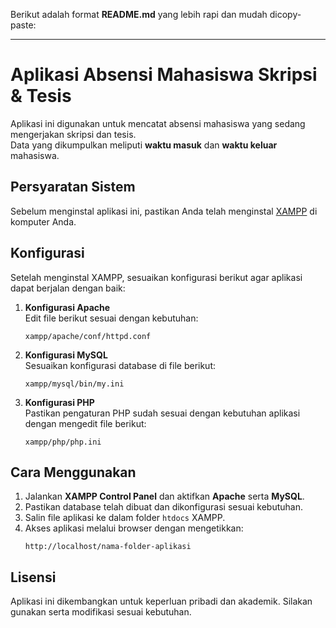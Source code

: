 Berikut adalah format **README.md** yang lebih rapi dan mudah dicopy-paste:  

---

# Aplikasi Absensi Mahasiswa Skripsi & Tesis
Aplikasi ini digunakan untuk mencatat absensi mahasiswa yang sedang mengerjakan skripsi dan tesis.  
Data yang dikumpulkan meliputi **waktu masuk** dan **waktu keluar** mahasiswa.

## Persyaratan Sistem
Sebelum menginstal aplikasi ini, pastikan Anda telah menginstal [XAMPP](https://www.apachefriends.org/index.html) di komputer Anda.

## Konfigurasi
Setelah menginstal XAMPP, sesuaikan konfigurasi berikut agar aplikasi dapat berjalan dengan baik:

1. **Konfigurasi Apache**  
   Edit file berikut sesuai dengan kebutuhan:
   ```
   xampp/apache/conf/httpd.conf
   ```

2. **Konfigurasi MySQL**  
   Sesuaikan konfigurasi database di file berikut:
   ```
   xampp/mysql/bin/my.ini
   ```

3. **Konfigurasi PHP**  
   Pastikan pengaturan PHP sudah sesuai dengan kebutuhan aplikasi dengan mengedit file berikut:
   ```
   xampp/php/php.ini
   ```

## Cara Menggunakan
1. Jalankan **XAMPP Control Panel** dan aktifkan **Apache** serta **MySQL**.
2. Pastikan database telah dibuat dan dikonfigurasi sesuai kebutuhan.
3. Salin file aplikasi ke dalam folder `htdocs` XAMPP.
4. Akses aplikasi melalui browser dengan mengetikkan:
   ```
   http://localhost/nama-folder-aplikasi
   ```

## Lisensi
Aplikasi ini dikembangkan untuk keperluan pribadi dan akademik. Silakan gunakan serta modifikasi sesuai kebutuhan.
```
